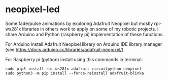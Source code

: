 # neopixel-led
Some fade/pulse animations by exploring Adafruit Neopixel but mostly rpi-ws281x libraries in others work to apply on some of my robotic projects. I share Arduino and Python (raspberry pi) implementation of these functions. 

For Arduino install Adafruit Neopixel library on Arduino IDE library manager (see https://docs.arduino.cc/libraries/adafruit-neopixel/).

For Raspberry pi (python) install using this commands in terminal:

    sudo pip3 install rpi_ws281x adafruit-circuitpython-neopixel
    sudo python3 -m pip install --force-reinstall adafruit-blinka

